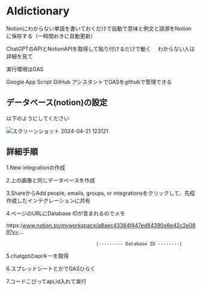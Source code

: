 # AIdictionary
Notionにわからない単語を書いておくだけで自動で意味と例文と語源をNotionに保存する（一時間おきに自動更新）

ChatGPTのAPIとNotionAPIを取得して貼り付けるだけで動く 　わからない人は詳細を見て

実行環境はGAS

Google App Script GitHub アシスタントでGASをgithubで管理できる

## データベース(notion)の設定
以下のようにしてください

![スクリーンショット 2024-04-21 123121](https://github.com/tratiger/AIdictionary/assets/143635372/d4f342ae-5bf5-43ea-9378-9fb4b6942508)

## 詳細手順
1.New integrationの作成

2.上の画像と同じデータベースを作成

3.ShareからAdd people, emails, groups, or integrationsをクリックして、先程作成したインテグレーションに共有

4.ページのURLにDatabase IDが含まれるのでメモ

https:/www.notion.so/myworkspace/a8aec43384f447ed84390e8e42c2e089?v=...

                                  　　|--------- Database ID --------|

5.chatgptのapiキーを取得

6.スプレッドシートとかでGASひらく

7.コードこぴってapi,id入れて実行
